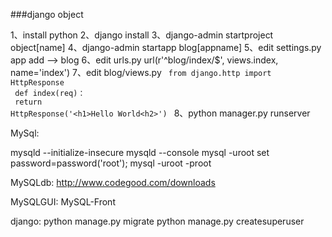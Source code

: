 ###django object

1、install python
2、django install 
3、django-admin startproject object[name]
4、django-admin startapp blog[appname]
5、edit settings.py
	app add --> blog
6、edit urls.py
	url(r'^blog/index/$', views.index, name='index')
7、edit blog/views.py
	<code>
	from django.http import HttpResponse<br />
	def index(req)：<br />
		return HttpResponse('\<h1\>Hello World\<h2\>')
	</code>
8、python manager.py runserver


MySql: 

mysqld --initialize-insecure
mysqld --console
mysql -uroot
set password=password('root');
mysql -uroot -proot

MySQLdb:
 	http://www.codegood.com/downloads

MySQLGUI:
    MySQL-Front

django:
	python manage.py migrate
	python manage.py createsuperuser



